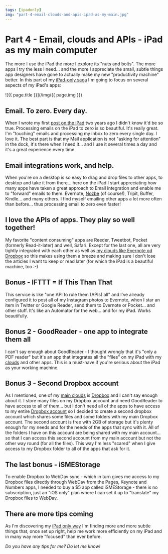 ```yaml
---
tags: [ipadonly]
img: "part-4-email-clouds-and-apis-ipad-as-my-main.jpg"
---
```


# Part 4 - Email, clouds and APIs - iPad as my main computer


The more I use the iPad the more I explore its "nuts and bolts". The more apps I try the less I need... and the more I appreciate the small, subtle things app designers have gone to actually make my new "productivity machine" better. In this part of my [iPad-only saga](http://michaelnozbe.com/ipad-as-my-main-computer-prologue) I'm going to focus on several aspects of my iPad's apps:  


<!--More-->

![{{ page.title }}](/img/{{ page.img }})

  


## Email. To zero. Every day.

When I wrote my first [post on the iPad](http://michaelnozbe.com/7-ways-the-new-apple-ipad-will-increase-your) two years ago I didn't know it'd be so true. Processing emails on the iPad to zero is so beautiful. It's really great. I'm "touching" emails and processing my inbox to zero every single day. I love it. The best part is that my Mail application is not "asking for attention" in the dock, it's there when I need it... and I use it several times a day and it's a great experience every time.

## Email integrations work, and help.

When you're on a desktop is so easy to drag and drop files to other apps, to desktop and take it from there... here on the iPad I start appreciating how many apps have taken a great approach to Email integration and enable me to "forward" emails to them. Evernote, [Nozbe][n] (of course!), Tripit, Buffer, Kindle... and many others. I find myself emailing other apps a lot more often than before... thus processing email to zero even faster!

## I love the APIs of apps. They play so well together!

My favorite "content consuming" apps are Reeder, Tweetbot, Pocket (formerly Read-it-later) and well, Safari. Except for the last one, all are very tightly integrated with each other as well as [my clouds like Evernote od Dropbox](http://michaelnozbe.com/part-1-the-clouds-ipad-as-my-main-computer) so this makes using them a breeze and making sure I don't lose the articles I want to keep or read later (for which the iPad is a beautiful machine, too :-)

## Bonus - IFTTT = If This Than That

This service is like "one API to rule them (APIs) all" and I've already configured it to post all of my Instagram photos to Evernote, when I star an item in Twitter or Google Reader, send them to Evernote or Pocket... and other stuff. It's like an Automator for the web... and for my iPad. Works beautifully.

## Bonus 2 - GoodReader - one app to integrate them all

I can't say enough about GoodReader - I thought wrongly that it's "only a PDF reader" but it's an app that integrates all the "files" on my iPad with my [clouds](http://michaelnozbe.com/part-1-the-clouds-ipad-as-my-main-computer) and other apps. This is a must-have if you're serious about the iPad as your working machine.

## Bonus 3 - Second Dropbox account

As I mentioned, one of my [main clouds](http://michaelnozbe.com/part-1-the-clouds-ipad-as-my-main-computer) is [Dropbox](http://db.tt/kD7Liux) and I can't say enough about it. I store many files on my Dropbox account and need GoodReader to have access to all of them... but I don't need all of the apps to have access to my entire [Dropbox account](http://db.tt/kD7Liux) so I decided to create a second dropbox account which shares some files and some folders with my main Dropbox account. The second account is free with 2GB of storage but it's plenty enough for my needs and for the needs of the apps that sync with it. All of the folders I have on this account are being shared with my main account... so that I can access this second account from my main account but not the other way round (for all the files). This way I'm less "scared" when I give access to my Dropbox folder to all of the apps that ask for it.

## The last bonus - iSMEStorage

To enable Dropbox to WebDav sync - which in turn gives me access to my Dropbox files directly through WebDav from the Pages, Keynote and Numbers apps, I needed to buy a $5 app called iSMEStorage - there is no subscription, just an "iOS only" plan where I can set it up to "translate" my Dropbox files to WebDav.

## There are more tips coming

As I'm discovering my [iPad only way](http://michaelnozbe.com/ipad-as-my-main-computer-prologue) I'm finding more and more subtle things that, once set up right, help me work more efficiently on my iPad and in many way more "focused" than ever before.

_Do you have any tips for me? Do let me know!_


[n]: https://michael.gratis/nozbe